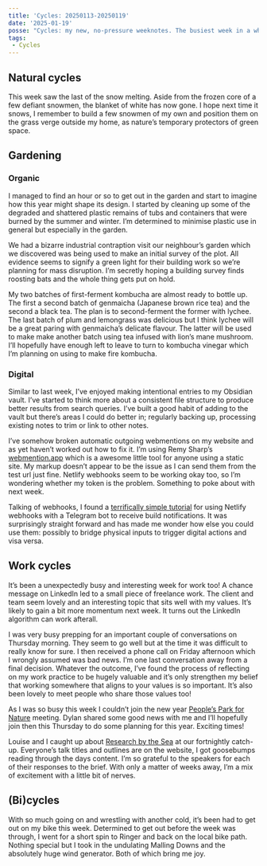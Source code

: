 ```yaml
---
title: 'Cycles: 20250113-20250119'
date: '2025-01-19'
posse: "Cycles: my new, no-pressure weeknotes. The busiest week in a while. Full of progress and positive signs and ending on a cliffhanger!"
tags:
 - Cycles
---
```


## Natural cycles

This week saw the last of the snow melting. Aside from the frozen core of a few defiant snowmen, the blanket of white has now gone. I hope next time it snows, I remember to build a few snowmen of my own and position them on the grass verge outside my home, as nature’s temporary protectors of green space.
## Gardening

### Organic

I managed to find an hour or so to get out in the garden and start to imagine how this year might shape its design. I started by cleaning up some of the degraded and shattered plastic remains of tubs and containers that were burned by the summer and winter. I’m determined to minimise plastic use in general but especially in the garden.

We had a bizarre industrial contraption visit our neighbour’s garden which we discovered was being used to make an initial survey of the plot. All evidence seems to signify a green light for their building work so we’re planning for mass disruption. I’m secretly hoping a building survey finds roosting bats and the whole thing gets put on hold.

My two batches of first-ferment kombucha are almost ready to bottle up. The first a second batch of genmaicha (Japanese brown rice tea) and the second a black tea. The plan is to second-ferment the former with lychee. The last batch of plum and lemongrass was delicious but I think lychee will be a great paring with genmaicha’s delicate flavour. The latter will be used to make make another batch using tea infused with lion’s mane mushroom. I’ll hopefully have enough left to leave to turn to kombucha vinegar which I’m planning on using to make fire kombucha.
### Digital

Similar to last week, I’ve enjoyed making intentional entries to my Obsidian vault. I’ve started to think more about a consistent file structure to produce better results from search queries. I’ve built a good habit of adding to the vault but there’s areas I could do better in; regularly backing up, processing existing notes to trim or link to other notes.

I’ve somehow broken automatic outgoing webmentions on my website and as yet haven’t worked out how to fix it. I’m using Remy Sharp’s [webmention.app](https://webmention.app/) which is a awesome little tool for anyone using a static site. My markup doesn’t appear to be the issue as I can send them from the test url just fine. Netlify webhooks seem to be working okay too, so I’m wondering whether my token is the problem. Something to poke about with next week.

Talking of webhooks, I found a [terrifically simple tutorial](https://blog.haideralipunjabi.com/posts/receive-netlify-notification-on-telegram) for using Netlify webhooks with a Telegram bot to receive build notifications. It was surprisingly straight forward and has made me wonder how else you could use them: possibly to bridge physical inputs to trigger digital actions and visa versa.
## Work cycles

It’s been a unexpectedly busy and interesting week for work too! A chance message on LinkedIn led to a small piece of freelance work. The client and team seem lovely and an interesting topic that sits well with my values. It’s likely to gain a bit more momentum next week. It turns out the LinkedIn algorithm can work afterall.

I was very busy prepping for an important couple of conversations on Thursday morning. They seem to go well but at the time it was difficult to really know for sure. I then received a phone call on Friday afternoon which I wrongly assumed was bad news. I’m one last conversation away from a final decision. Whatever the outcome, I’ve found the process of reflecting on my work practice to be hugely valuable and it’s only strengthen my belief that working somewhere that aligns to your values is so important. It’s also been lovely to meet people who share those values too!

As I was so busy this week I couldn’t join the new year [People’s Park for Nature](https://www.peoplesparkfornature.org/) meeting. Dylan shared some good news with me and I’ll hopefully join then this Thursday to do some planning for this year. Exciting times!

Louise and I caught up about [Research by the Sea](https://researchbythesea.com/) at our fortnightly catch-up. Everyone’s talk titles and outlines are on the website, I got goosebumps reading through the days content. I’m so grateful to the speakers for each of their responses to the brief. With only a matter of weeks away, I’m a mix of excitement with a little bit of nerves.
## (Bi)cycles

With so much going on and wrestling with another cold, it’s been had to get out on my bike this week. Determined to get out before the week was through, I went for a short spin to Ringer and back on the local bike path. Nothing special but I took in the undulating Malling Downs and the absolutely huge wind generator. Both of which bring me joy.